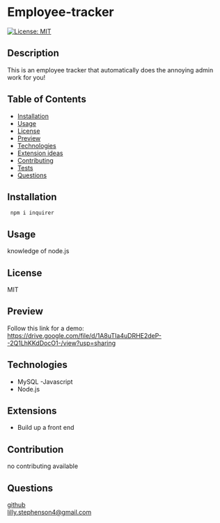# Employee-tracker
  [![License: MIT](https://img.shields.io/badge/License-MIT-yellow.svg)](https://opensource.org/licenses/MIT)
  ## Description
  This is an employee tracker that automatically does the annoying admin work for you!
  ## Table of Contents 
  - [Installation](#installation)
  - [Usage](#usage)
  - [License](#license)
  - [Preview](#preview)
  - [Technologies](#technologies)
  - [Extension ideas](#extensions)
  - [Contributing](#contribution)
  - [Tests](#tests)
  - [Questions](#questions)
  ## Installation
     npm i inquirer
  ## Usage
  knowledge of node.js
  ## License
  MIT
  ## Preview
  Follow this link for a demo: https://drive.google.com/file/d/1A8uTIa4uDRHE2deP--2Q1LhKKdDocO1-/view?usp=sharing
  ## Technologies
  - MySQL
  -Javascript
  - Node.js
  ## Extensions
  - Build up a front end
  ## Contribution
  no contributing available
  ## Questions
<a href= "https://github.com/lills1"> github </a>
<br>
<a href="mailto:lilly.stephenson4@gmail.com"> lilly.stephenson4@gmail.com</a>

